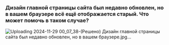 ### Дизайн главной страницы сайта был недавно обновлен, но в вашем браузере всё ещё отображается старый. Что может помочь в таком случае?
![Uploading 2024-11-29 00_07_38-(Решено) Дизайн главной страницы сайта был недавно обновлен, но в вашем браузере.jpg…]()

